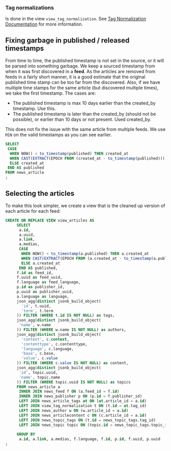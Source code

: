 ### Tag normalizations
Is done in the view `view_tag_normalization`. See [Tag Normalization Documentation](tags.md) for more information.

## Fixing garbage in published / released timestamps
From time to time, the published timestamp is not set in the source, or it will be parsed into something garbage. We keep a sourced timestamp from when it was first discovered in a **feed**. As the articles are removed from feeds in a fairly short manner, it is a good estimate that the original published time stamp can be too far from the discovered. Also, if we have multiple time stamps for the same article (but discovered multiple times), we take the first timestamp. The cases are:

 - The published timestamp is max 10 days earlier than the created_by timestamp. Use this.
 - The published timestamp is later than the created_by (should not be possible), or earlier than 10 days or not present. Used created_by.

This does not fix the issue with the same article from multiple feeds. We use `MIN` on the valid timestamps as you can see earlier. 

```sql
SELECT 
 CASE
  WHEN NOW() < to_timestamp(published) THEN created_at
  WHEN CAST(EXTRACT(EPOCH FROM (created_at - to_timestamp(published))) AS bigint) < 864000 THEN to_timestamp(published)
  ELSE created_at
 END AS published
FROM news_article 
;
```

## Selecting the articles
To make this look simpler, we create a view that is the cleaned up version of each article for each feed:

```sql
CREATE OR REPLACE VIEW view_articles AS
     SELECT 
      a.id,
      a.uuid,
      a.link,
      a.medias,
      CASE
       WHEN NOW() < to_timestamp(a.published) THEN a.created_at
       WHEN CAST(EXTRACT(EPOCH FROM (a.created_at - to_timestamp(a.published))) AS bigint) < 864000 THEN to_timestamp(a.published)
       ELSE a.created_at
      END AS published,
     f.id as feed_id,
     f.uuid as feed_uuid,
     f.language as feed_language,
     p.id as publisher_id,
     p.uuid as publisher_uuid,
     a.language as language,
     json_agg(distinct jsonb_build_object(
       'id', t.uuid,
       'term', t.term
     )) FILTER (WHERE t.id IS NOT NULL) as tags,
     json_agg(distinct jsonb_build_object(
      'name', w.name
     )) FILTER (WHERE w.name IS NOT NULL) as authors,
     json_agg(distinct jsonb_build_object(
       'context', c.context,
       'contenttype', c.contenttype,
       'language', c.language,
       'base', c.base,
       'value', c.value
     )) FILTER (WHERE c.value IS NOT NULL) as content,
     json_agg(distinct jsonb_build_object(
      'id', topic.uuid,
      'name', topic.name
     )) FILTER (WHERE topic.uuid IS NOT NULL) as topics
     FROM news_article a
      INNER JOIN news_feed f ON (a.feed_id = f.id)
      INNER JOIN news_publisher p ON (p.id = f.publisher_id)
      LEFT JOIN news_article_tags at ON (at.article_id = a.id)
      LEFT JOIN view_tag_normalization t ON (t.id = at.tag_id)
      LEFT JOIN news_author w ON (w.article_id = a.id)
      LEFT JOIN news_articlecontent c ON (c.article_id = a.id)
      LEFT JOIN news_topic_tags ON (t.id = news_topic_tags.tag_id)
      LEFT JOIN news_topic topic ON (topic.id = news_topic_tags.topic_id)
      
     GROUP BY 
      a.id, a.link, a.medias, f.language, f.id, p.id, f.uuid, p.uuid
;
```
